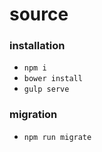# source  

### installation 

- `npm i`
- `bower install`
- `gulp serve`

### migration
- `npm run migrate`
